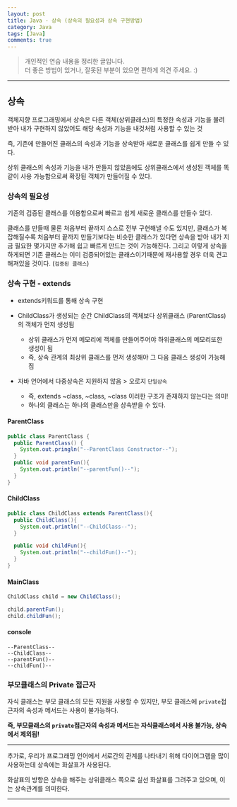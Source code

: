 ```yaml
---
layout: post
title: Java - 상속 (상속의 필요성과 상속 구현방법)
category: Java
tags: [Java]
comments: true
---
```


> 개인적인 연습 내용을 정리한 글입니다.      
> 더 좋은 방법이 있거나, 잘못된 부분이 있으면 편하게 의견 주세요. :)

<hr>

## 상속

객체지향 프로그래밍에서 상속은 다른 객체(상위클래스)의 특정한 속성과 기능을 물려받아 내가 구현하지 않았어도 해당 속성과 기능을 내것처럼 사용할 수 있는 것

즉, 기존에 만들어진 클래스의 속성과 기능을 상속받아 새로운 클래스를 쉽게 만들 수 있다.

상위 클래스의 속성과 기능을 내가 만들지 않았음에도 상위클래스에서 생성된 객체를 똑같이 사용 가능함으로써 확장된 객체가 만들어질 수 있다.

### 상속의 필요성

기존의 검증된 클래스를 이용함으로써 빠르고 쉽게 새로운 클래스를 만들수 있다.

클래스를 만들때 물론 처음부터 끝까지 스스로 전부 구현해낼 수도 있지만, 클래스가 복잡해질수록 처음부터 끝까지 만들기보다는 비슷한 클래스가 있다면 상속을 받아 내가 지금 필요한 몇가지만 추가해 쉽고 빠르게 만드는 것이 가능해진다. 그리고 이렇게 상속을 하게되면 기존 클래스는 이미 검증되어있는 클래스이기때문에 재사용할 경우 더욱 견고해져있을 것이다. (`검증된 클래스`)

### 상속 구현 - extends

- extends키워드를 통해 상속 구현
- ChildClass가 생성되는 순간 ChildClass의 객체보다 상위클래스 (ParentClass)의 객체가 먼저 생성됨
  - 상위 클래스가 먼저 메모리에 객체를 만들어주어야 하위클래스의 메모리또한 생성이 됨
  - 즉, 상속 관계의 최상위 클래스를 먼저 생성해야 그 다음 클래스 생성이 가능해짐

- 자바 언어에서 다중상속은 지원하지 않음 > 오로지 `단일상속`
  - 즉, extends ~class, ~class, ~class 이러한 구조가 존재하지 않는다는 의미!
  - 하나의 클래스는 하나의 클래스만을 상속받을 수 있다.


#### ParentClass

```java
public class ParentClass {
  public ParentClass() {
    System.out.pringln("--ParentClass Constructor--");
  }
  public void parentFun(){
    System.out.println("--parentFun()--");
  }
}
```

#### ChildClass

```java
public class ChildClass extends ParentClass(){
  public ChildClass(){
    System.out.println("--ChildClass--");
  }

  public void childFun(){
    System.out.println("--childFun()--");
  }
}
```

#### MainClass

```java
ChildClass child = new ChildClass();

child.parentFun();
child.childFun();
```

#### console

```console
--ParentClass--
--ChildClass--
--parentFun()--
--childFun()--
```

### 부모클래스의 Private 접근자

자식 클래스는 부모 클래스의 모든 지원을 사용할 수 있지만, 부모 클래스에 `private`접근자의 속성과 메서드는 사용이 불가능하다.

**즉, 부모클래스의 `private`접근자의 속성과 메서드는 자식클래스에서 사용 불가능, 상속에서 제외됨!**

<hr>

추가로, 우리가 프로그래밍 언어에서 서로간의 관계를 나타내기 위해 다이어그램을 많이 사용하는데 상속에는 화살표가 사용된다.

화살표의 방향은 상속을 해주는 상위클래스 쪽으로 실선 화살표를 그려주고 있으며, 이는 상속관계를 의미한다.

<hr>
